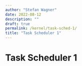 ```yaml
---
author: "Stefan Wagner"
date: 2022-08-12
description: ""
draft: true
permalink: /kernel/task-sched-1/
title: "Task Scheduler 1"
---
```


# Task Scheduler 1
